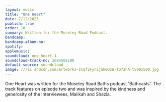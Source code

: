 ```yaml
---
layout: music
title: "One Heart"
date: 7/12/2023
publish: true
order: 10
summary: Written for the Moseley Road Podcast.
bandcamp: 
bandcamp-album-no: 
spotify:
applemusic: 
soundcloud: one-heart-1
soundcloud-track-no: 1684508190
default-source: soundcloud
image: ///i1.sndcdn.com/artworks-zCqf2FyrijGkGUzW-fD72hA-t500x500.jpg
---
```


One Heart was written for the Moseley Road Baths podcast 'Bathcasts'. The track features on episode two and was inspired by the kindness and generosity of the interviewees, Malikah and Shazia.
